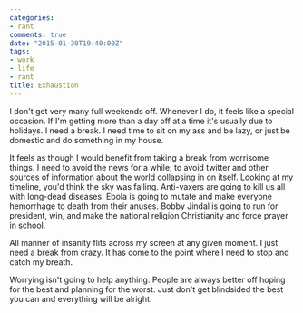 ```yaml
---
categories:
- rant
comments: true
date: "2015-01-30T19:40:00Z"
tags:
- work
- life
- rant
title: Exhaustion
---
```


I don't get very many full weekends off. Whenever I do, it feels like a
special occasion. If I'm getting more than a day off at a time it's
usually due to holidays. I need a break. I need time to sit on my ass
and be lazy, or just be domestic and do something in my house.

It feels as though I would benefit from taking a break from worrisome
things. I need to avoid the news for a while; to avoid twitter and other
sources of information about the world collapsing in on itself. Looking
at my timeline, you'd think the sky was falling. Anti-vaxers are going
to kill us all with long-dead diseases. Ebola is going to mutate and
make everyone hemorrhage to death from their anuses. Bobby Jindal is
going to run for president, win, and make the national religion
Christianity and force prayer in school.

All manner of insanity flits across my screen at any given moment. I
just need a break from crazy. It has come to the point where I need to
stop and catch my breath.

Worrying isn't going to help anything. People are always better off
hoping for the best and planning for the worst. Just don't get
blindsided the best you can and everything will be alright.
